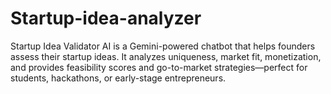 # Startup-idea-analyzer
Startup Idea Validator AI is a Gemini-powered chatbot that helps founders assess their startup ideas. It analyzes uniqueness, market fit, monetization, and provides feasibility scores and go-to-market strategies—perfect for students, hackathons, or early-stage entrepreneurs.
